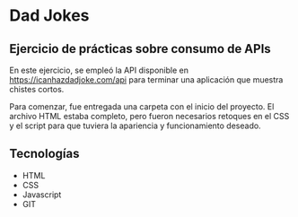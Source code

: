 # Dad Jokes

## Ejercicio de prácticas sobre consumo de APIs

En este ejercicio, se empleó la API disponible en https://icanhazdadjoke.com/api para terminar una aplicación que muestra chistes cortos.

Para comenzar, fue entregada una carpeta con el inicio del proyecto. El archivo HTML estaba completo, pero fueron necesarios retoques en el CSS y el script para que tuviera la apariencia y funcionamiento deseado.

## Tecnologías

- HTML
- CSS
- Javascript
- GIT
